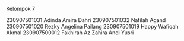 Kelompok 7 

230907501031 Adinda Amira Dahri
230907501032 Nafilah Agand
230907501020 Rezky Angelina Pailang
230907501019 Happy Wafiqah Akmal
230907500012 Fakhirah Az Zahira Andi Yusri


